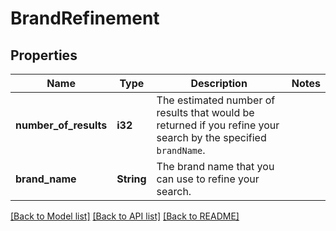 # BrandRefinement

## Properties

Name | Type | Description | Notes
------------ | ------------- | ------------- | -------------
**number_of_results** | **i32** | The estimated number of results that would be returned if you refine your search by the specified `brandName`. | 
**brand_name** | **String** | The brand name that you can use to refine your search. | 

[[Back to Model list]](../README.md#documentation-for-models) [[Back to API list]](../README.md#documentation-for-api-endpoints) [[Back to README]](../README.md)


